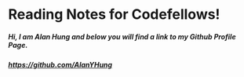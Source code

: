 # Reading Notes for Codefellows!
##### Hi, I am Alan Hung and below you will find a link to my Github Profile Page.
##### https://github.com/AlanYHung

